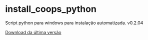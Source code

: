 # install_coops_python

Script python para windows para instalação automatizada. v0.2.04

[Download da última versão](https://github.com/dalraf/install_coops_python/releases/download/v0.2.04/install_coops_python.exe)
